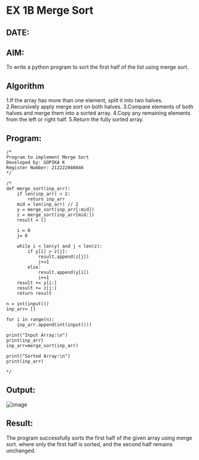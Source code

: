 # EX 1B Merge Sort
## DATE:
## AIM:
To write a python program to sort the first half of the list using merge sort.
## Algorithm
1.If the array has more than one element, split it into two halves.
2.Recursively apply merge sort on both halves.
3.Compare elements of both halves and merge them into a sorted array.
4.Copy any remaining elements from the left or right half.
5.Return the fully sorted array.    
## Program:
```
/*
Program to implement Merge Sort
Developed by: GOPIKA K
Register Number: 212222040046  
*/
```
```
/*
def merge_sort(inp_arr):
    if len(inp_arr) < 2:
        return inp_arr
    mid = len(inp_arr) // 2
    y = merge_sort(inp_arr[:mid])
    z = merge_sort(inp_arr[mid:])
    result = []
    
    i = 0
    j= 0
    
    while i < len(y) and j < len(z):
        if y[i] > z[j]:
            result.append(z[j])
            j+=1
        else:
            result.append(y[i])
            i+=1
    result += y[i:]
    result += z[j:]
    return result

n = int(input())
inp_arr= []

for i in range(n):
    inp_arr.append(int(input()))

print("Input Array:\n")
print(inp_arr)
inp_arr=merge_sort(inp_arr)

print("Sorted Array:\n")
print(inp_arr)

*/
```
## Output:
![image](https://github.com/user-attachments/assets/bebc7a41-3f40-40c7-a56c-675182fd917f)
## Result:
The program successfully sorts the first half of the given array using merge sort. where only the first half is sorted, and the second half remains unchanged.
